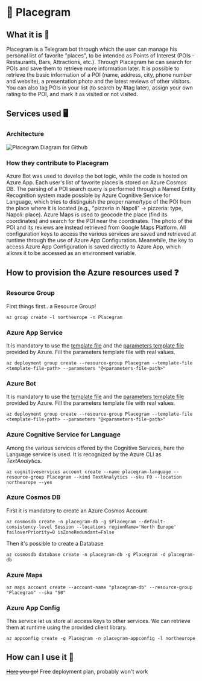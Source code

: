 # 📍 Placegram

## What it is 🤖
Placegram is a Telegram bot through which the user can manage his personal list of favorite "places", to be intended as Points of Interest (POIs - Restaurants, Bars, Attractions, etc.). Through Placegram he can search for POIs and save them to retrieve more information later. It is possible to retrieve the basic information of a POI (name, address, city, phone number and website), a presentation photo and the latest reviews of other visitors. You can also tag POIs in your list (to search by #tag later), assign your own rating to the POI, and mark it as visited or not visited.

## Services used  🖥️
### Architecture
![Placegram Diagram for Github](https://user-images.githubusercontent.com/11892754/216854230-d0ae3cf7-a1f9-43d1-bcd4-4d3a945a6253.png)

### How they contribute to Placegram
Azure Bot was used to develop the bot logic, while the code is hosted on Azure App. Each user's list of favorite places is stored on Azure Cosmos DB. The parsing of a POI search query is performed through a Named Entity Recognition system made possible by Azure Cognitive Service for Language, which tries to distinguish the proper name/type of the POI from the place where it is located (e.g., "pizzeria in Napoli" -> pizzeria: type, Napoli: place). Azure Maps is used to geocode the place (find its coordinates) and search for the POI near the coordinates. The photo of the POI and its reviews are instead retrieved from Google Maps Platform. All configuration keys to access the various services are saved and retrieved at runtime through the use of Azure App Configuration. Meanwhile, the key to access Azure App Configuration is saved directly to Azure App, which allows it to be accessed as an environment variable.

## How to provision the Azure resources used  ❓ 
### Resource Group
First things first.. a Resource Group!
```
az group create -l northeurope -n Placegram
```
### Azure App Service
It is mandatory to use the
<a href="https://github.com/microsoft/botbuilder-js/blob/main/generators/generator-botbuilder/generators/app/templates/echo/deploymentTemplates/deployUseExistResourceGroup/template-BotApp-with-rg.json">template file</a>
and the
<a href ="https://github.com/microsoft/botbuilder-js/blob/main/generators/generator-botbuilder/generators/app/templates/echo/deploymentTemplates/deployUseExistResourceGroup/parameters-for-template-BotApp-with-rg.json">parameters template file</a> provided by Azure.
Fill the parameters template file with real values.
```
az deployment group create --resource-group Placegram --template-file <template-file-path> --parameters "@<parameters-file-path>"
```
### Azure Bot
It is mandatory to use the
<a href="https://github.com/microsoft/botbuilder-js/blob/main/generators/generator-botbuilder/generators/app/templates/echo/deploymentTemplates/deployUseExistResourceGroup/template-BotApp-with-rg.json">template file</a>
and the
<a href ="https://github.com/microsoft/botbuilder-js/blob/main/generators/generator-botbuilder/generators/app/templates/echo/deploymentTemplates/deployUseExistResourceGroup/parameters-for-template-AzureBot-with-rg.json">parameters template file</a> provided by Azure.
Fill the parameters template file with real values.
```
az deployment group create --resource-group Placegram --template-file <template-file-path> --parameters "@<parameters-file-path>"
```

### Azure Cognitive Service for Language
Among the various services offered by the Cognitive Services, here the Language service is used. It is recognized by the Azure CLI as *TextAnalytics*.
```
az cognitiveservices account create --name placegram-language --resource-group Placegram --kind TextAnalytics --sku F0 --location northeurope --yes
```

### Azure Cosmos DB
First it is mandatory to create an Azure Cosmos Account
```
az cosmosdb create -n placegram-db -g $Placegram --default-consistency-level Session --locations regionName='North Europe' failoverPriority=0 isZoneRedundant=False
```
Then it's possible to create a Database
```
az cosmosdb database create -n placegram-db -g Placegram -d placegram-db
```

### Azure Maps
```
az maps account create --account-name "placegram-db" --resource-group "Placegram" --sku "S0"
```


### Azure App Config
This service let us store all access keys to other services. We can retrieve them at runtime using the provided client library.
```
az appconfig create -g Placegram -n placegram-appconfig -l northeurope
```

## How can I use it 💬
~~<a href="https://t.me/placegram_bot">Here</a> you go!~~ Free deployment plan, probably won't work
